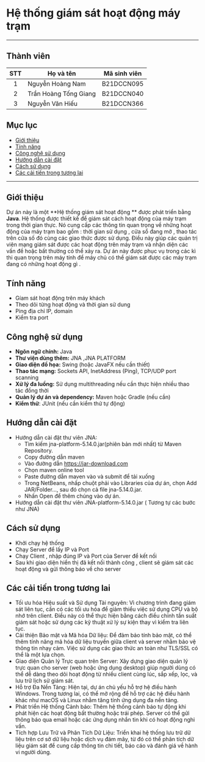 


# Hệ thống giám sát hoạt động máy trạm
---

## Thành viên
|  STT  | Họ và tên             | Mã sinh viên |
| :---: | --------------------- | ------------ |
|   1   | Nguyễn Hoàng Nam      | B21DCCN095   |
|   2   | Trần Hoàng Tống Giang | B21DCCN040   |
|   3   | Nguyễn Văn Hiếu       | B21DCCN366   |

## Mục lục
- [Giới thiệu](#giới-thiệu)
- [Tính năng](#tính-năng)
- [Công nghệ sử dụng](#công-nghệ-sử-dụng)
- [Hướng dẫn cài đặt](#hướng-dẫn-cài-đặt)
- [Cách sử dụng](#cách-sử-dụng)
- [Các cải tiến trong tương lai](#các-cải-tiến-trong-tương-lai)

---
## Giới thiệu
Dự án này là một **Hệ thống giám sát hoạt động ** được phát triển bằng **Java**. Hệ thống được thiết kế để giám sát cách hoạt động của máy trạm trong thời gian thực. Nó cung cấp các thông tin quan trọng về những hoạt động của máy trạm bao gồm : thời gian sử dụng , cửa sổ đang mở , thao tác trên cửa số đó cùng các giao thức được sử dụng. Điều này giúp các quản trị viên mạng giám sát được các hoạt động trên máy trạm và nhận diện các vấn đề hoặc bất thường có thể xảy ra. Dự án này được phục vụ trong các kì thi quan trọng trên máy tính để máy chủ có thể giám sát được các máy trạm đang có những hoạt động gì .

## Tính năng
- Gíam sát hoạt động trên máy khách
- Theo dõi từng hoạt động và thời gian sử dung
- Ping địa chỉ IP, domain
- Kiểm tra port

## Công nghệ sử dụng
- **Ngôn ngữ chính:** Java
- **Thư viện dùng thêm:** JNA ,JNA PLATFORM
- **Giao diện đồ họa:** Swing (hoặc JavaFX nếu cần thiết)
- **Thao tác mạng:** Sockets API, InetAddress (Ping), TCP/UDP port scanning
- **Xử lý đa luồng:** Sử dụng multithreading nếu cần thực hiện nhiều thao tác đồng thời
- **Quản lý dự án và dependency:** Maven hoặc Gradle (nếu cần)
- **Kiểm thử**: JUnit (nếu cần kiểm thử tự động)

## Hướng dẫn cài đặt
- Hướng dẫn cài đặt thư viên JNA:
  + Tìm kiếm jna-platform-5.14.0.jar(phiên bản mới nhất) từ Maven Repository.
  + Copy đường dẫn maven
  + Vào đường dẫn https://jar-download.com
  + Chọn maven online tool
  + Paste đường dẫn maven vào và submit để tải xuống
  + Trong NetBeans, nhấp chuột phải vào Libraries của dự án, chọn Add JAR/Folder..., sau đó chọn cả file jna-5.14.0.jar.
  + Nhấn Open để thêm chúng vào dự án.
- Hướng dẫn cài đặt thư viên JNA-platform-5.14.0.jar ( Tương tự các bước như JNA)
## Cách sử dụng
- Khởi chạy hệ thống
- Chạy Server để lấy IP và Port
- Chạy Client , nhập đúng IP và Port của Server để kết nối
- Sau khi giao diện hiển thị đã kết nối thành công , client sẽ giám sát các hoạt động và gửi thông báo về cho server

## Các cải tiến trong tương lai
- Tối ưu hóa Hiệu suất và Sử dụng Tài nguyên: Vì chương trình đang giám sát liên tục, cần có các tối ưu hóa để giảm thiểu việc sử dụng CPU và bộ nhớ trên client. Điều này có thể thực hiện bằng cách điều chỉnh tần suất giám sát hoặc sử dụng các kỹ thuật xử lý sự kiện thay vì kiểm tra liên tục.
- Cải thiện Bảo mật và Mã hóa Dữ liệu: Để đảm bảo tính bảo mật, có thể thêm tính năng mã hóa dữ liệu truyền giữa client và server nhằm bảo vệ thông tin nhạy cảm. Việc sử dụng các giao thức an toàn như TLS/SSL có thể là một lựa chọn.
- Giao diện Quản lý Trực quan trên Server: Xây dựng giao diện quản lý trực quan cho server (web hoặc ứng dụng desktop) giúp người dùng có thể dễ dàng theo dõi hoạt động từ nhiều client cùng lúc, sắp xếp, lọc, và lưu trữ lịch sử giám sát.
- Hỗ trợ Đa Nền Tảng: Hiện tại, dự án chủ yếu hỗ trợ hệ điều hành Windows. Trong tương lai, có thể mở rộng để hỗ trợ các hệ điều hành khác như macOS và Linux nhằm tăng tính ứng dụng đa nền tảng.
- Phát triển Hệ thống Cảnh báo: Thêm hệ thống cảnh báo tự động khi phát hiện các hoạt động bất thường hoặc trái phép. Server có thể gửi thông báo qua email hoặc các ứng dụng nhắn tin khi có hoạt động nghi vấn.
- Tích hợp Lưu Trữ và Phân Tích Dữ Liệu: Triển khai hệ thống lưu trữ dữ liệu trên cơ sở dữ liệu hoặc dịch vụ đám mây, từ đó có thể phân tích dữ liệu giám sát để cung cấp thông tin chi tiết, báo cáo và đánh giá về hành vi người dùng.









 

